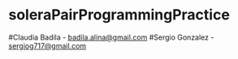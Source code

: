 # soleraPairProgrammingPractice
#Claudia Badila - badila.alina@gmail.com
#Sergio Gonzalez - sergiog717@gmail.com
